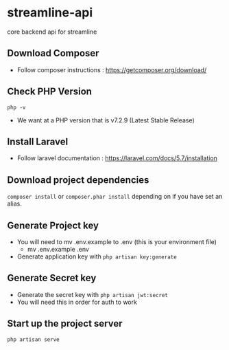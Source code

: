 # streamline-api
core backend api for streamline

## Download Composer
* Follow composer instructions : https://getcomposer.org/download/

## Check PHP Version
`php -v`
* We want at a PHP version that is v7.2.9 (Latest Stable Release)

## Install Laravel 
* Follow laravel documentation : https://laravel.com/docs/5.7/installation

## Download project dependencies
`composer install` or `composer.phar install` depending on if you have set an alias.

## Generate Project key
* You will need to mv .env.example to .env (this is your environment file)
  * mv .env.example .env
* Generate application key with `php artisan key:generate`

## Generate Secret key
* Generate the secret key with `php artisan jwt:secret`
* You will need this in order for auth to work

## Start up the project server
`php artisan serve`
